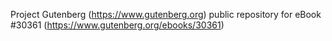 Project Gutenberg (https://www.gutenberg.org) public repository for eBook #30361 (https://www.gutenberg.org/ebooks/30361)
